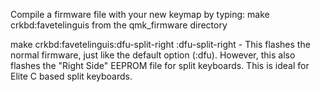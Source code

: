 Compile a firmware file with your new keymap by typing:
   make crkbd:favetelinguis
from the qmk_firmware directory

   make crkbd:favetelinguis:dfu-split-right
:dfu-split-right - This flashes the normal firmware, just like the default option (:dfu). 
However, this also flashes the "Right Side" EEPROM file for split keyboards. 
This is ideal for Elite C based split keyboards.
